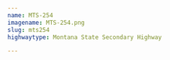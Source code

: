 ```yaml
---
name: MTS-254
imagename: MTS-254.png
slug: mts254
highwaytype: Montana State Secondary Highway

---
```

